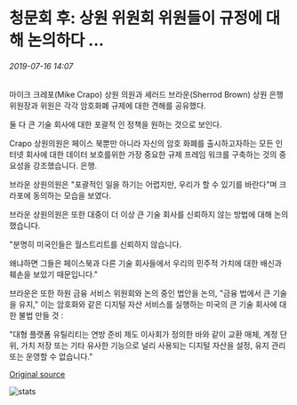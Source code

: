 # 청문회 후: 상원 위원회 위원들이 규정에 대해 논의하다 ...

###### 2019-07-16 14:07

마이크 크레포(Mike Crapo) 상원 의원과 셰러드 브라운(Sherrod Brown) 상원 은행위원장과 위원은 각각 암호화폐 규제에 대한 견해를 공유했다.

둘 다 큰 기술 회사에 대한 포괄적 인 정책을 원하는 것으로 보인다.

Crapo 상원의원은 페이스 북뿐만 아니라 자신의 암호 화폐를 출시하고자하는 모든 인터넷 회사에 대한 데이터 보호를위한 가장 중요한 규제 프레임 워크를 구축하는 것의 중요성을 강조했습니다. 은행.

브라운 상원의원은 "포괄적인 일을 하기는 어렵지만, 우리가 할 수 있기를 바란다"며 크라포에 동의하는 모습을 보였다.

브라운 상원의원은 또한 대중이 더 이상 큰 기술 회사를 신뢰하지 않는 방법에 대해 논의했습니다.

"분명히 미국인들은 월스트리트를 신뢰하지 않습니다.

왜냐하면 그들은 페이스북과 다른 기술 회사들에서 우리의 민주적 가치에 대한 배신과 훼손을 보았기 때문입니다."

브라운은 또한 하원 금융 서비스 위원회와 논의 중인 법안을 논의, "금융 법에서 큰 기술을 유지," 이는 암호화와 같은 디지털 자산 서비스를 실행하는 미국의 큰 기술 회사에 대한 불법 만들 것 :

"대형 플랫폼 유틸리티는 연방 준비 제도 이사회가 정의한 바와 같이 교환 매체, 계정 단위, 가치 저장 또는 기타 유사한 기능으로 널리 사용되는 디지털 자산을 설정, 유지 관리 또는 운영할 수 없습니다."

[Original source](https://cointelegraph.com/news/post-hearing-ranking-senate-committee-members-discuss-regulations)

![stats](https://c.statcounter.com/11760860/0/a89fa40b/1/ "stats")